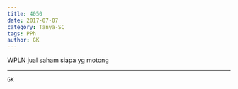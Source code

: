 ```yaml
---
title: 4050
date: 2017-07-07
category: Tanya-SC
tags: PPh
author: GK
---
```


WPLN jual saham siapa yg motong

---



`GK`
